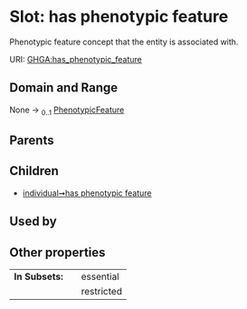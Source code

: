 
# Slot: has phenotypic feature


Phenotypic feature concept that the entity is associated with.

URI: [GHGA:has_phenotypic_feature](https://w3id.org/GHGA/has_phenotypic_feature)


## Domain and Range

None &#8594;  <sub>0..1</sub> [PhenotypicFeature](PhenotypicFeature.md)

## Parents


## Children

 *  [individual➞has phenotypic feature](individual_has_phenotypic_feature.md)

## Used by


## Other properties

|  |  |  |
| --- | --- | --- |
| **In Subsets:** | | essential |
|  | | restricted |

